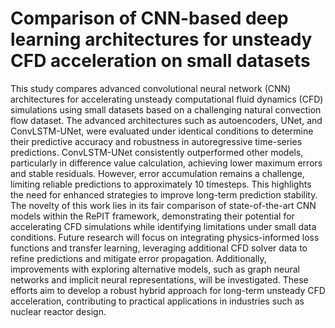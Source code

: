 # Comparison of CNN-based deep learning architectures for unsteady CFD acceleration on small datasets

This study compares advanced convolutional neural network (CNN) architectures for accelerating unsteady computational fluid dynamics (CFD) simulations using small datasets based on a challenging natural convection flow dataset. The advanced architectures such as autoencoders, UNet, and ConvLSTM-UNet, were evaluated under identical conditions to determine their predictive accuracy and robustness in autoregressive time-series predictions. ConvLSTM-UNet consistently outperformed other models, particularly in difference value calculation, achieving lower maximum errors and stable residuals. However, error accumulation remains a challenge, limiting reliable predictions to approximately 10 timesteps. This highlights the need for enhanced strategies to improve long-term prediction stability. The novelty of this work lies in its fair comparison of state-of-the-art CNN models within the RePIT framework, demonstrating their potential for accelerating CFD simulations while identifying limitations under small data conditions. Future research will focus on integrating physics-informed loss functions and transfer learning, leveraging additional CFD solver data to refine predictions and mitigate error propagation. Additionally, improvements with exploring alternative models, such as graph neural networks and implicit neural representations, will be investigated. These efforts aim to develop a robust hybrid approach for long-term unsteady CFD acceleration, contributing to practical applications in industries such as nuclear reactor design.